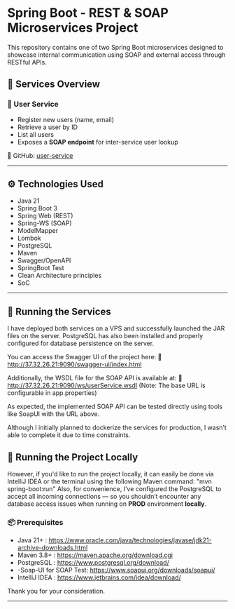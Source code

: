 # Spring Boot - REST & SOAP Microservices Project

This repository contains one of two Spring Boot microservices designed to showcase internal communication using SOAP and external access through RESTful APIs.

## 🧩 Services Overview

### 🔹 User Service
- Register new users (name, email)
- Retrieve a user by ID
- List all users
- Exposes a **SOAP endpoint** for inter-service user lookup

🔗 GitHub: [user-service](https://github.com/VahidMousavii/user-service)

---

## ⚙️ Technologies Used

- Java 21
- Spring Boot 3
- Spring Web (REST)
- Spring-WS (SOAP)
- ModelMapper
- Lombok
- PostgreSQL
- Maven
- Swagger/OpenAPI
- SpringBoot Test
- Clean Architecture principles
- SoC

---

## 🚀 Running the Services

I have deployed both services on a VPS and successfully launched the JAR files on the server.
PostgreSQL has also been installed and properly configured for database persistence on the server.

You can access the Swagger UI of the project here:
🔗 http://37.32.26.21:9090/swagger-ui/index.html

Additionally, the WSDL file for the SOAP API is available at:
🔗 http://37.32.26.21:9090/ws/userService.wsdl
(Note: The base URL is configurable in app.properties)

As expected, the implemented SOAP API can be tested directly using tools like SoapUI with the URL above.

Although I initially planned to dockerize the services for production, I wasn’t able to complete it due to time constraints.

## 🚀 Running the Project Locally
However, if you'd like to run the project locally, it can easily be done via IntelliJ IDEA or the terminal using the following Maven command:  "mvn spring-boot:run"
Also, for convenience, I’ve configured the PostgreSQL to accept all incoming connections — so you shouldn’t encounter any database access issues when running on **PROD** environment **locally**.

### 📦 Prerequisites
- Java 21+ : https://www.oracle.com/java/technologies/javase/jdk21-archive-downloads.html
- Maven 3.8+  : https://maven.apache.org/download.cgi
- PostgreSQL  : https://www.postgresql.org/download/
- -Soap-UI for SOAP Test: https://www.soapui.org/downloads/soapui/
- IntelliJ IDEA : https://www.jetbrains.com/idea/download/
  
Thank you for your consideration.

---

